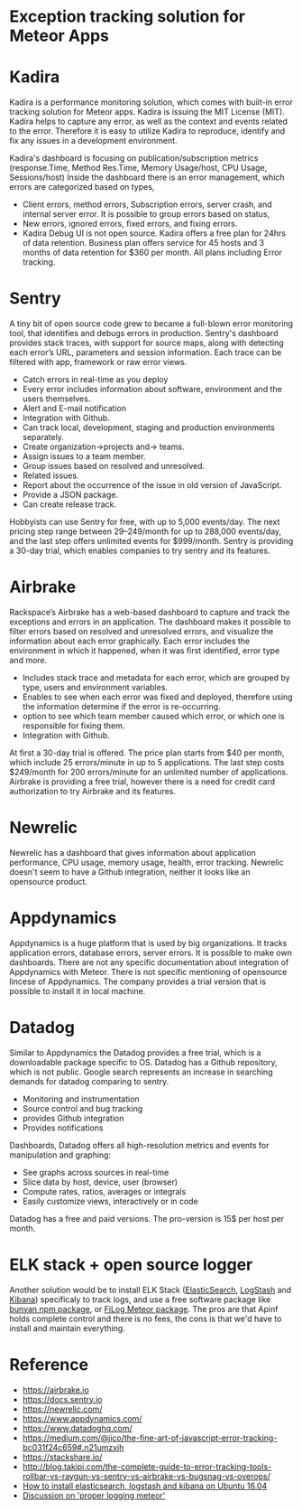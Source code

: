 
# Exception tracking solution for Meteor Apps

# Kadira
Kadira is a performance monitoring solution, which comes with built-in error tracking solution for Meteor apps. Kadira is issuing the MIT License (MIT).
Kadira helps to capture any error, as well as the context and events related to the error. Therefore it is easy to utilize Kadira to reproduce, identify and fix any issues in a development environment.

Kadira's dashboard is focusing on publication/subscription metrics (response.Time, Method Res.Time, Memory Usage/host, CPU Usage, Sessions/host)
Inside the dashboard there is an error management, which errors are categorized based on types,
- Client errors, method errors, Subscription errors, server crash, and internal server error.
It is possible to group errors based on status,
- New errors, ignored errors, fixed errors, and fixing errors.
- Kadira Debug UI is not open source.
Kadira offers a free plan for 24hrs of data retention. Business plan offers service for 45 hosts and 3 months of data retention for $360 per month. All plans including Error tracking.

# Sentry

A tiny bit of open source code grew to became a full-blown error monitoring tool, that identifies and debugs errors in production.
Sentry's dashboard provides stack traces, with support for source maps, along with detecting each error’s URL, parameters and session information. Each trace can be filtered with app, framework or raw error views. 

- Catch errors in real-time as you deploy
- Every error includes information about software, environment and the users themselves.
- Alert and E-mail notification
- Integration with Github.
- Can track local, development, staging and production environments separately.
- Create organization→projects and→ teams.
- Assign issues to a team member.
- Group issues based on resolved and unresolved.
- Related issues.
- Report about the occurrence of the issue in old version of JavaScript.
- Provide a JSON package.
- Can create release track.

Hobbyists can use Sentry for free, with up to 5,000 events/day. The next pricing step range between $29–$249/month for up to 288,000 events/day, and the last step offers unlimited events for $999/month. 
Sentry is providing a 30-day trial, which enables companies to try sentry and its features. 

# Airbrake

Rackspace’s Airbrake has a web-based dashboard to capture and track the exceptions and errors in an application. The dashboard makes it possible to filter errors based on resolved and unresolved errors, and visualize the information about each error graphically. Each error includes the environment in which it happened, when it was first identified, error type and more. 
- Includes stack trace and metadata for each error, which are grouped by type, users and environment variables.
- Enables to see when each error was fixed and deployed, therefore using the information determine if the error is re-occurring. 
- option to see which team member caused which error, or which one is responsible for fixing them. 
- Integration with Github.

At first a 30-day trial is offered. The price plan starts from $40 per month, which include 25 errors/minute in up to 5 applications. The last step costs $249/month for 200 errors/minute for an unlimited number of applications.
Airbrake is providing a free trial, however there is a need for credit card authorization to try Airbrake and its features.

# Newrelic

Newrelic has a dashboard that gives information about application performance, CPU usage, memory usage, health, error tracking. Newrelic doesn't seem to have a Github integration, neither it looks like an opensource product. 

# Appdynamics

Appdynamics is a huge platform that is used by big organizations. It tracks application errors, database errors, server errors. It is possible to make own dashboards. 
There are not any specific documentation about integration of Appdynamics with Meteor. 
There is not specific mentioning of opensource lincese of Appdynamics. The company provides a trial version that is possible to install it in local machine. 

# Datadog 

Similar to Appdynamics the Datadog provides a free trial, which is a downloadable package specific to OS. Datadog has a Github repository, which is not public. Google search represents an increase in searching demands for datadog comparing to sentry. 

- Monitoring and instrumentation
- Source control and bug tracking
- provides Github integration
- Provides notifications

Dashboards, Datadog offers all high-resolution metrics and events for manipulation and graphing:

- See graphs across sources in real-time
- Slice data by host, device, user (browser)
- Compute rates, ratios, averages or integrals
- Easily customize views, interactively or in code

Datadog has a free and paid versions. The pro-version is 15$ per host per month. 

# ELK stack + open source logger

Another solution would be to install ELK Stack ([ElasticSearch](https://www.elastic.co/), [LogStash](https://www.elastic.co/products/logstash) and [Kibana](https://www.elastic.co/products/kibana)) specificaly to track logs, and use a free software package like [bunyan npm package](https://www.npmjs.com/package/bunyan), or [FiLog Meteor package](https://github.com/FGM/filog). The pros are that Apinf holds complete control and there is no fees, the cons is that we'd have to install and maintain everything. 

# Reference

* https://airbrake.io
* https://docs.sentry.io
* https://newrelic.com/
* https://www.appdynamics.com/
* https://www.datadoghq.com/
* https://medium.com/@jico/the-fine-art-of-javascript-error-tracking-bc031f24c659#.n21umzyjh
* https://stackshare.io/
* http://blog.takipi.com/the-complete-guide-to-error-tracking-tools-rollbar-vs-raygun-vs-sentry-vs-airbrake-vs-bugsnag-vs-overops/
* [How to install elasticsearch, logstash and kibana on Ubuntu 16.04](https://www.digitalocean.com/community/tutorials/how-to-install-elasticsearch-logstash-and-kibana-elk-stack-on-ubuntu-16-04)
* [Discussion on 'proper logging meteor'](https://forums.meteor.com/t/proper-logging-with-meteor/31191/1)
